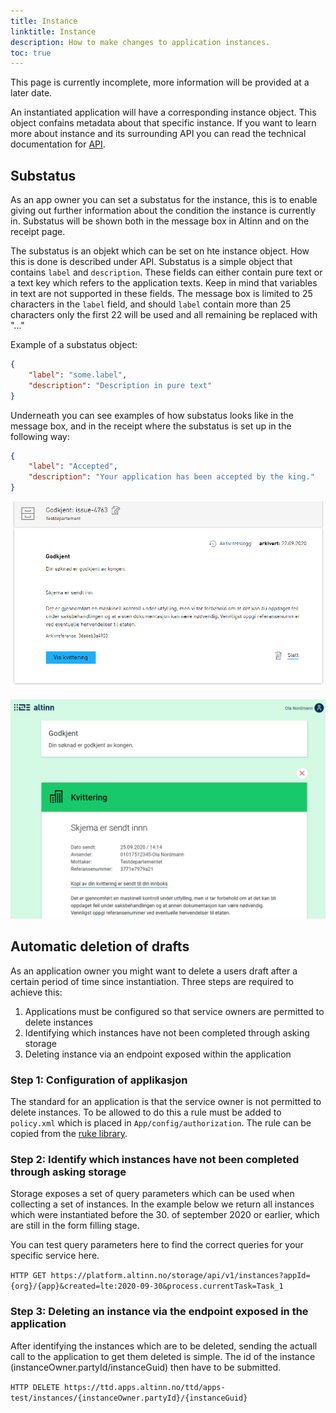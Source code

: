 ```yaml
---
title: Instance
linktitle: Instance
description: How to make changes to application instances.
toc: true
---
```


This page is currently incomplete, more information will be provided at a later date.

An instantiated application will have a corresponding instance object. This object confains metadata about that specific instance.
If you want to learn more about instance and its surrounding API you can read the technical documentation for [API](../../api).

## Substatus

As an app owner you can set a substatus for the instance, this is to enable giving out further information about the condition the instance is currently in.
Substatus will be shown both in the message box in Altinn and on the receipt page.

The substatus is an objekt which can be set on hte instance object. How this is done is described under API.
Substatus is a simple object that contains `label` and `description`. These fields can either contain pure text or a text key which refers to the application texts. Keep in mind that variables in text are not supported in these fields. 
The message box is limited to 25 characters in the `label` field, and should `label` contain more than 25 characters only the first 22 will be used and all remaining be replaced with "..."

Example of a substatus object: 
```json
{
    "label": "some.label",
    "description": "Description in pure text"
}
```

Underneath you can see examples of how substatus looks like in the message box, and in the receipt where the substatus is set up in the following way:
```json
{
    "label": "Accepted",
    "description": "Your application has been accepted by the king."
}
```

![Substatus in message box](meldingsboks.png "Substatus in message box")

![Substatus in receipt](app.png "Substatus in receipt")

## Automatic deletion of drafts

As an application owner you might want to delete a users draft after a certain period of time since instantiation.
Three steps are required to achieve this:

1. Applications must be configured so that service owners are permitted to delete instances 
2. Identifying which instances have not been completed through asking storage
3. Deleting instance via an endpoint exposed within the application

### Step 1: Configuration of applikasjon

The standard for an application is that the service owner is not permitted to delete instances.
To be allowed to do this a rule must be added to `policy.xml` which is placed in `App/config/authorization`.
The rule can be copied from the [ruke library](../autorisasjon/regelbibliotek/#org-can-delete-an-instance-of-orgapp-in-any-task-or-event).

### Step 2: Identify which instances have not been completed through asking storage

Storage exposes a set of query parameters which can be used when collecting a set of instances.
In the example below we return all instances which were instantiated before the 30. of september 2020 or earlier, 
which are still in the form filling stage. 

You can test query parameters here to find the correct queries for your specific service here.

`HTTP GET https://platform.altinn.no/storage/api/v1/instances?appId={org}/{app}&created=lte:2020-09-30&process.currentTask=Task_1`

### Step 3: Deleting an instance via the endpoint exposed in the application

After identifying the instances which are to be deleted, sending the actuall call to the 
application to get them deleted is simple. The id of the instance (instanceOwner.partyId/instanceGuid) then have to be submitted. 

`HTTP DELETE https://ttd.apps.altinn.no/ttd/apps-test/instances/{instanceOwner.partyId}/{instanceGuid}`
